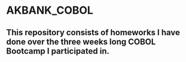 # AKBANK_COBOL

## This repository consists of homeworks I have done over the three weeks long COBOL Bootcamp I participated in.
